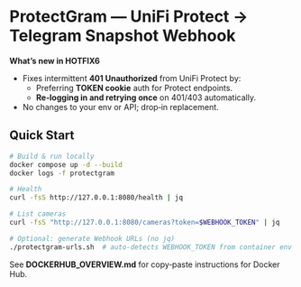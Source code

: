 # ProtectGram — UniFi Protect → Telegram Snapshot Webhook

**What’s new in HOTFIX6**
- Fixes intermittent **401 Unauthorized** from UniFi Protect by:
  - Preferring **TOKEN cookie** auth for Protect endpoints.
  - **Re‑logging in and retrying once** on 401/403 automatically.
- No changes to your env or API; drop‑in replacement.

## Quick Start
```bash
# Build & run locally
docker compose up -d --build
docker logs -f protectgram

# Health
curl -fsS http://127.0.0.1:8080/health | jq

# List cameras
curl -fsS "http://127.0.0.1:8080/cameras?token=$WEBHOOK_TOKEN" | jq

# Optional: generate Webhook URLs (no jq)
./protectgram-urls.sh  # auto-detects WEBHOOK_TOKEN from container env
```
See **DOCKERHUB_OVERVIEW.md** for copy‑paste instructions for Docker Hub.
